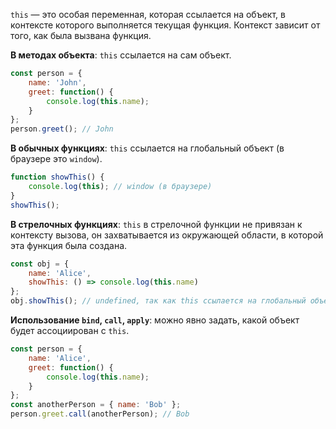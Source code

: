 `this` — это особая переменная, которая ссылается на объект, в контексте которого выполняется текущая функция. Контекст зависит от того, как была вызвана функция.

**В методах объекта**: `this` ссылается на сам объект.

```JavaScript
const person = {
    name: 'John',
    greet: function() {
        console.log(this.name);
    }
};
person.greet(); // John
```

**В обычных функциях**: `this` ссылается на глобальный объект (в браузере это `window`).

```JavaScript
function showThis() {
    console.log(this); // window (в браузере)
}
showThis();
```

**В стрелочных функциях**: `this` в стрелочной функции не привязан к контексту вызова, он захватывается из окружающей области, в которой эта функция была создана.

```JavaScript
const obj = {
    name: 'Alice',
    showThis: () => console.log(this.name)
};
obj.showThis(); // undefined, так как this ссылается на глобальный объект
```

**Использование `bind`, `call`, `apply`**: можно явно задать, какой объект будет ассоциирован с `this`.

```JavaScript
const person = {
    name: 'Alice',
    greet: function() {
        console.log(this.name);
    }
};
const anotherPerson = { name: 'Bob' };
person.greet.call(anotherPerson); // Bob
```
